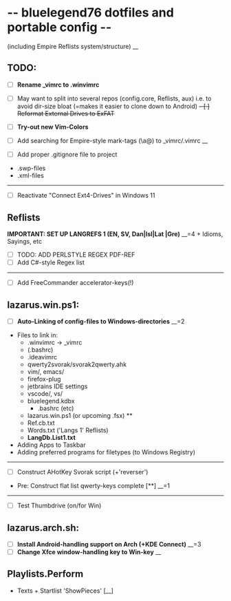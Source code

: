 # -- bluelegend76 dotfiles and portable config --
(including Empire Reflists system/structure)
__

## TODO:
- [ ] **Rename _vimrc to .winvimrc**
- [ ] May want to split into several repos (config.core, Reflists, aux)
  i.e. to avoid dir-size bloat (=makes it easier to clone down to Android)
~~- [ ] Reformat External Drives to ExFAT~~
- [ ] **Try-out new Vim-Colors**

- [ ] Add searching for Empire-style mark-tags (\a@) to _vimrc/.vimrc  __

- [ ] Add proper .gitignore file to project
- .swp-files
- .xml-files
-----
- [ ] Reactivate "Connect Ext4-Drives" in Windows 11

## Reflists
**IMPORTANT: SET UP LANGREFS 1 (EN, SV, Dan|Isl|Lat |Gre)**  __=4
\+ Idioms, Sayings, etc
- [ ] TODO: ADD PERLSTYLE REGEX PDF-REF
- [ ] Add C#-style Regex list
----
- [ ] Add FreeCommander accelerator-keys(!)

## lazarus.win.ps1:
- [ ] **Auto-Linking of config-files to Windows-directories**  __=2
- Files to link in:
  - .winvimrc -> _vimrc
  - (.bashrc)
  - .ideavimrc
  - qwerty2svorak/svorak2qwerty.ahk
  - vim/, emacs/
  - firefox-plug
  - jetbrains IDE settings
  - vscode/, vs/
  - bluelegend.kdbx
    - .bashrc (etc)
  - lazarus.win.ps1 (or upcoming .fsx) **
  - Ref.cb.txt
  - Words.txt  ('Langs 1' Reflists)
  - **LangDb.List1.txt**
- Adding Apps to Taskbar
- Adding preferred programs for filetypes (to Windows Registry)
----
- [ ] Construct AHotKey Svorak script (+'reverser')
- Pre: Construct flat list qwerty-keys complete [**]  __=1
----
- [ ] Test Thumbdrive (on/for Win)
 
## lazarus.arch.sh:
- [ ] **Install Android-handling support on Arch (+KDE Connect)**  __=3
- [ ] **Change Xfce window-handling key to Win-key**  __

## Playlists.Perform
- Texts + Startlist 'ShowPieces'  [__]
